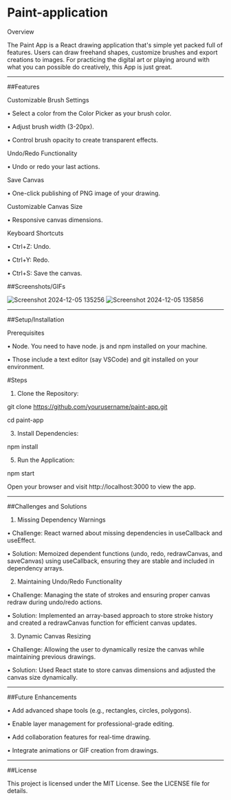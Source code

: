 # Paint-application

Overview

The Paint App is a React drawing application that's simple yet packed full of features. Users can draw freehand shapes, customize brushes and export creations to images. For practicing the digital art or playing around with what you can possible do creatively, this App is just great.
________________________________________
##Features

Customizable Brush Settings

  •	Select a color from the Color Picker as your brush color.
  
  •	Adjust brush width (3-20px).
  
  •	Control brush opacity to create transparent effects.
  
Undo/Redo Functionality

  •	Undo or redo your last actions.
  
Save Canvas

  •	One-click publishing of PNG image of your drawing.
  
Customizable Canvas Size

  •	Responsive canvas dimensions.
  
Keyboard Shortcuts

  •	Ctrl+Z: Undo.
  
  •	Ctrl+Y: Redo.
  
  •	Ctrl+S: Save the canvas.

##Screenshots/GIFs 

 ![Screenshot 2024-12-05 135256](https://github.com/user-attachments/assets/2fb1c7ac-eaeb-4118-8ae0-1cf2ee090040)
 ![Screenshot 2024-12-05 135856](https://github.com/user-attachments/assets/7e4d6758-c588-4c64-8ce1-8ecb6ac6472a)
_______________________________________
##Setup/Installation

Prerequisites

•	Node. You need to have node. js and npm installed on your machine.

•	Those include a text editor (say VSCode) and git installed on your environment.

#Steps

1.	Clone the Repository:
   
git clone https://github.com/yourusername/paint-app.git  

cd paint-app  

3.	Install Dependencies:
   
npm install  

5.	Run the Application:
   
npm start  

Open your browser and visit http://localhost:3000 to view the app.
________________________________________
##Challenges and Solutions

1. Missing Dependency Warnings
 
•	Challenge: React warned about missing dependencies in useCallback and useEffect.

•	Solution: Memoized dependent functions (undo, redo, redrawCanvas, and saveCanvas) using useCallback, ensuring they are stable and included in dependency arrays.

2. Maintaining Undo/Redo Functionality
   
•	Challenge: Managing the state of strokes and ensuring proper canvas redraw during undo/redo actions.

•	Solution: Implemented an array-based approach to store stroke history and created a redrawCanvas function for efficient canvas updates.

3. Dynamic Canvas Resizing
   
•	Challenge: Allowing the user to dynamically resize the canvas while maintaining previous drawings.

•	Solution: Used React state to store canvas dimensions and adjusted the canvas size dynamically.
________________________________________
##Future Enhancements

•	Add advanced shape tools (e.g., rectangles, circles, polygons).

•	Enable layer management for professional-grade editing.

•	Add collaboration features for real-time drawing.

•	Integrate animations or GIF creation from drawings.
________________________________________
##License

This project is licensed under the MIT License. See the LICENSE file for details.

